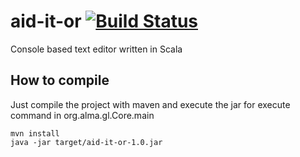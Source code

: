 aid-it-or  [![Build Status](https://travis-ci.org/masterALMA2016/aid-it-or.svg?branch=master)](https://travis-ci.org/masterALMA2016/aid-it-or)
=========

Console based text editor written in Scala

How to compile
-------------

Just compile the project with maven and execute the jar for execute command in org.alma.gl.Core.main

```
mvn install
java -jar target/aid-it-or-1.0.jar
```
